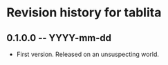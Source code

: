 # Revision history for tablita

## 0.1.0.0  -- YYYY-mm-dd

* First version. Released on an unsuspecting world.
